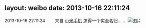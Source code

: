 layout: weibo
date: 2013-10-16 22:11:24
---
<meta name="referrer" content="no-referrer" />

2013-10-16 22:11:24  &nbsp;&nbsp;&nbsp;&nbsp;&nbsp;&nbsp; 来自 <a href="http://app.weibo.com/t/feed/22zMnn" rel="nofollow">小米手机</a>
怎得一个实至名归…… ​​​
![图片](https://ww2.sinaimg.cn/large/6d2a6003jw1e9ndmzzmzzj218g0p0wif.jpg)
